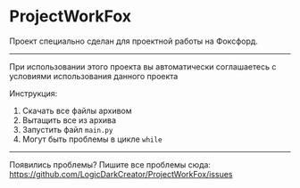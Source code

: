 # ProjectWorkFox
Проект специально сделан для проектной работы на Фоксфорд.

-------------------------------------------------------------

При использовании этого проекта вы автоматически соглашаетесь
с условиями использования данного проекта

Инструкция:

1. Скачать все файлы архивом
2. Вытащить все из архива
3. Запустить файл `main.py`
4. Могут быть проблемы в цикле `while`

-------------------------------------------------------------
Появились проблемы?
Пишите все проблемы сюда:
https://github.com/LogicDarkCreator/ProjectWorkFox/issues
